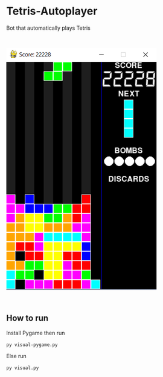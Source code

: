 # Tetris-Autoplayer
Bot that automatically plays Tetris

&nbsp;

![alt text](tetris_bot_screenshot.png "tetris_bot")

&nbsp;

## How to run 

Install Pygame then run
```
py visual-pygame.py
```

Else run 
```
py visual.py
```
